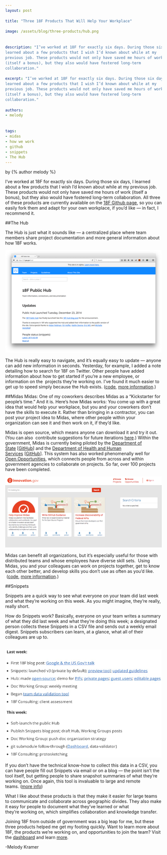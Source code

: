 ```yaml
---
layout: post

title: "Three 18F Products That Will Help Your Workplace"

image: /assets/blog/three-products/hub.png


description: "I’ve worked at 18F for exactly six days. During those six days, I
learned about a few products that I wish I’d known about while at my
previous job. These products would not only have saved me hours of work
(itself a bonus), but they also would have fostered long-term
collaboration."

excerpt: "I’ve worked at 18F for exactly six days. During those six days, I
learned about a few products that I wish I’d known about while at my
previous job. These products would not only have saved me hours of work
(itself a bonus), but they also would have fostered long-term
collaboration."

authors:
- melody


tags:
- midas
- how we work
- github
- snippets
- The Hub
---
```


<p class="authors">
  by {% author melody %} 
</p>

I’ve worked at 18F for exactly six days. During those six days, I
learned about a few products that I wish I’d known about while at my
previous job. These products would not only have saved me hours of work
(itself a bonus), but they also would have fostered long-term
collaboration. All three of these products are currently available on
the [18F Github
page](https://github.com/18F/),
so you can easily fork them and adapt for your own workplace, if you’d
like — in fact, I recommend it.

##The Hub

The Hub is just what it sounds like — a centralized place where team members share project documentation and more general information about how 18F works.

![A screenshot of The Hub](/assets/blog/three-products/hub.png)

The Hub is really easy to navigate, and it’s equally easy to update
— anyone can add new information in seconds. Yesterday, for example, I
added a note detailing how to search for 18F on Twitter. Other people
have added information about how to get started if you’re a new
employee, or information on the  projects they’re working on. I’ve found
it much easier to get up to speed simply because the Hub exists.
([code](https://github.com/18F/hub),
[more
information](https://18f.gsa.gov/2014/12/23/hub/).)

##Midas
Midas: One of my coworkers describes Midas as a “Kickstarter for people’s time.” And it is. Here’s how Midas works: You come up with a great idea that would help your workplace, but you and your coworkers don’t have the skills to execute it. Rather than bringing in a contractor, you can post your project idea to Midas, where other people within your organization can see it and then work on it, if they’d like.

Midas is open source, which means anyone can download it and try it out.
(You can also  contribute suggestions for future iterations
[here](https://github.com/18F/midas/issues?q=is%3Aopen+is%3Aissue+label%3A%22help+wanted%22).)
Within the government, Midas is currently being piloted by the
[Department of
State](http://www.state.gov/) [[GitHub](https://github.com/USStateDept/)]
and the [Department of Health and Human
Services](http://www.hhs.gov/) [[GitHub](https://github.com/HHSIDEAlab/HHSFairTrade-Configs)]. This
system has also worked phenomenally well for [Open
Opportunities](http://www.digitalgov.gov/join-digitalgov/open-opportunities-in-digitalgov/),
which connects people from across and within government agencies to
collaborate on projects. So far, over 100 projects have been completed.

![A screenshot of Midas](/assets/blog/three-products/midas.png)

Midas can benefit all organizations, but it’s especially useful for
those with distributed teams and whose employees have diverse skill
sets.  Using Midas, you and your colleagues can work on projects
together, get to know each other better, and develop skills you don’t
use as often as you’d like.
 ([code](https://github.com/18F/midas),
[more
information](https://18f.gsa.gov/2014/07/16/midas-a-marketplace-for-innovation-in-government/).)

##Snippets 

Snippets are a quick way to see what everyone on your team did last week and what they’re working on this week. As you might imagine, they’re really, really short.

How do Snippets work? Basically, everyone on your team writes a summary
of what they did last week and what they’re doing this week; a
designated person collects these Snippets in a CSV file and sends out a
weekly email digest. Snippets subscribers can learn, at a glance, what
all of their colleagues are up to.

 ![A snippet from Mike Bland, describing his workflow](/assets/blog/snippets/20141215-mbland.jpg)

If you don’t have the technical know-how to collect this data in a CSV,
you can have people fill out Snippets via email or on a blog — the point
isn’t the tool itself, but getting people to share snapshot summaries of
what they’re working on. Once again, this tool is invaluable to large
and remote teams. ([more
info](https://18f.gsa.gov/2014/12/17/snippets/))

What I like about these products is that they make it easier for large
teams to communicate and collaborate across geographic divides. They
also make it easy for people to document what they’ve learned or what
they’re working on, which simplifies collaboration and knowledge
transfer.

Joining 18F from outside of government was a big leap for me, but these
three products helped me get my footing quickly. Want to learn more
about 18F, the products we’re working on, and opportunities to join the
team? Visit the
[dashboard](https://18f.gsa.gov/dashboard/) and
learn
[more](https://18f.gsa.gov/2015/01/21/join-us/).

-Melody Kramer
